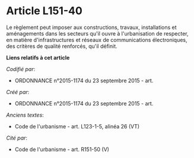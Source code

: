 # Article L151-40

Le règlement peut imposer aux constructions, travaux, installations et aménagements dans les secteurs qu'il ouvre à
l'urbanisation de respecter, en matière d'infrastructures et réseaux de communications électroniques, des critères de qualité
renforcés, qu'il définit.

**Liens relatifs à cet article**

_Codifié par_:

  - ORDONNANCE n°2015-1174 du 23 septembre 2015 - art.

_Créé par_:

  - ORDONNANCE n°2015-1174 du 23 septembre 2015 - art.

_Anciens textes_:

  - Code de l'urbanisme - art. L123-1-5, alinéa 26 (VT)

_Cité par_:

  - Code de l'urbanisme - art. R151-50 (V)

